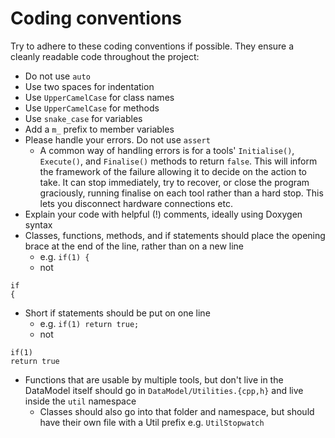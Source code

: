 # Coding conventions

Try to adhere to these coding conventions if possible. They ensure a cleanly
readable code throughout the project:

*   Do not use `auto`
*   Use two spaces for indentation
*   Use `UpperCamelCase` for class names
*   Use `UpperCamelCase` for methods
*   Use `snake_case` for variables
*   Add a `m_` prefix to member variables
*   Please handle your errors. Do not use `assert`
    * A common way of handling errors is for a tools' `Initialise()`, `Execute()`, and `Finalise()` methods to return `false`. This will inform the framework of the failure allowing it to decide on the action to take. It can stop immediately, try to recover, or close the program graciously, running finalise on each tool rather than a hard stop. This lets you disconnect hardware connections etc.
*   Explain your code with helpful (!) comments, ideally using Doxygen syntax
*   Classes, functions, methods, and if statements should place the opening brace at the end of the line, rather than on a new line
    * e.g. `if(1) {`
    * not
```
if
{
```
*   Short if statements should be put on one line
    * e.g. `if(1) return true;`
    * not
```
if(1)
return true
```
*   Functions that are usable by multiple tools, but don't live in the DataModel itself should go in `DataModel/Utilities.{cpp,h}` and live inside the `util` namespace
    * Classes should also go into that folder and namespace, but should have their own file with a Util prefix e.g. `UtilStopwatch`
